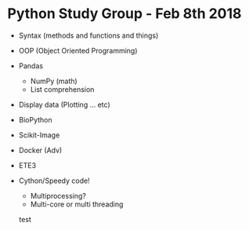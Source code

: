 Python Study Group - Feb 8th 2018
===
- Syntax (methods and functions and things)
- OOP (Object Oriented Programming)
- Pandas
    - NumPy (math)
    - List comprehension
- Display data (Plotting ... etc)
- BioPython
- Scikit-Image
- Docker (Adv)
- ETE3
- Cython/Speedy code!
    - Multiprocessing?
    - Multi-core or multi threading

    test